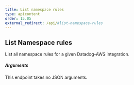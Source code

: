 ```yaml
---
title: List namespace rules
type: apicontent
order: 15.05
external_redirect: /api/#list-namespace-rules
---
```


## List Namespace rules

List all namespace rules for a given Datadog-AWS integration.

##### Arguments

This endpoint takes no JSON arguments.
